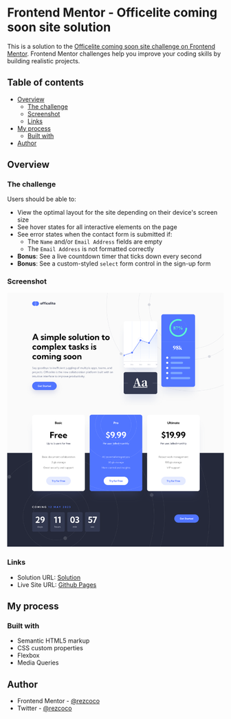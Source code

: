 # Frontend Mentor - Officelite coming soon site solution

This is a solution to the [Officelite coming soon site challenge on Frontend Mentor](https://www.frontendmentor.io/challenges/officelite-coming-soon-site-M4DIPNz8g). Frontend Mentor challenges help you improve your coding skills by building realistic projects. 

## Table of contents

- [Overview](#overview)
  - [The challenge](#the-challenge)
  - [Screenshot](#screenshot)
  - [Links](#links)
- [My process](#my-process)
  - [Built with](#built-with)
- [Author](#author)

## Overview

### The challenge

Users should be able to:

- View the optimal layout for the site depending on their device's screen size
- See hover states for all interactive elements on the page
- See error states when the contact form is submitted if:
  - The `Name` and/or `Email Address` fields are empty
  - The `Email Address` is not formatted correctly
- **Bonus**: See a live countdown timer that ticks down every second
- **Bonus**: See a custom-styled `select` form control in the sign-up form

### Screenshot

![Desktop preview](./screenshots/desktop.png)

### Links

- Solution URL: [Solution](https://www.frontendmentor.io/solutions/officelite-coming-soon-site-U8-lhXA0wb)
- Live Site URL: [Github Pages](https://rezcoco.github.io/officelite/)

## My process

### Built with

- Semantic HTML5 markup
- CSS custom properties
- Flexbox
- Media Queries

## Author

- Frontend Mentor - [@rezcoco](https://www.frontendmentor.io/profile/rezcoco)
- Twitter - [@rezcoco](https://www.twitter.com/itsreanza)
